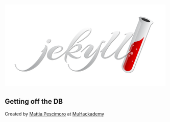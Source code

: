 # ![alt text](../images/jekyll-logo-dark-transparent.png "Jekyll")

## Getting off the DB

Created by [Mattia Pescimoro](pescimoro.mattia@gmail.com) at [MuHackademy](https://www.muhack.org/events/muhacakdemy-pirate-2k18/)
